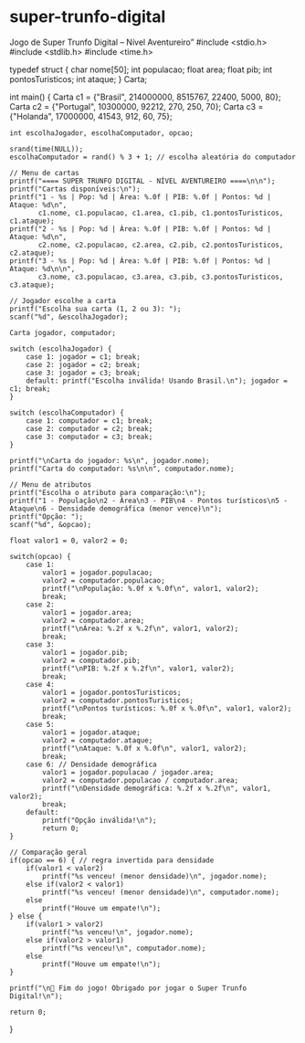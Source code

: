 # super-trunfo-digital
Jogo de Super Trunfo Digital – Nível Aventureiro”
#include <stdio.h>
#include <stdlib.h>
#include <time.h>

typedef struct {
    char nome[50];
    int populacao;
    float area;
    float pib;
    int pontosTuristicos;
    int ataque;
} Carta;

int main() {
    Carta c1 = {"Brasil", 214000000, 8515767, 22400, 5000, 80};
    Carta c2 = {"Portugal", 10300000, 92212, 270, 250, 70};
    Carta c3 = {"Holanda", 17000000, 41543, 912, 60, 75};

    int escolhaJogador, escolhaComputador, opcao;

    srand(time(NULL)); 
    escolhaComputador = rand() % 3 + 1; // escolha aleatória do computador

    // Menu de cartas
    printf("==== SUPER TRUNFO DIGITAL - NÍVEL AVENTUREIRO ====\n\n");
    printf("Cartas disponíveis:\n");
    printf("1 - %s | Pop: %d | Área: %.0f | PIB: %.0f | Pontos: %d | Ataque: %d\n", 
           c1.nome, c1.populacao, c1.area, c1.pib, c1.pontosTuristicos, c1.ataque);
    printf("2 - %s | Pop: %d | Área: %.0f | PIB: %.0f | Pontos: %d | Ataque: %d\n", 
           c2.nome, c2.populacao, c2.area, c2.pib, c2.pontosTuristicos, c2.ataque);
    printf("3 - %s | Pop: %d | Área: %.0f | PIB: %.0f | Pontos: %d | Ataque: %d\n\n", 
           c3.nome, c3.populacao, c3.area, c3.pib, c3.pontosTuristicos, c3.ataque);

    // Jogador escolhe a carta
    printf("Escolha sua carta (1, 2 ou 3): ");
    scanf("%d", &escolhaJogador);

    Carta jogador, computador;

    switch (escolhaJogador) {
        case 1: jogador = c1; break;
        case 2: jogador = c2; break;
        case 3: jogador = c3; break;
        default: printf("Escolha inválida! Usando Brasil.\n"); jogador = c1; break;
    }

    switch (escolhaComputador) {
        case 1: computador = c1; break;
        case 2: computador = c2; break;
        case 3: computador = c3; break;
    }

    printf("\nCarta do jogador: %s\n", jogador.nome);
    printf("Carta do computador: %s\n\n", computador.nome);

    // Menu de atributos
    printf("Escolha o atributo para comparação:\n");
    printf("1 - População\n2 - Área\n3 - PIB\n4 - Pontos turísticos\n5 - Ataque\n6 - Densidade demográfica (menor vence)\n");
    printf("Opção: ");
    scanf("%d", &opcao);

    float valor1 = 0, valor2 = 0;

    switch(opcao) {
        case 1:
            valor1 = jogador.populacao;
            valor2 = computador.populacao;
            printf("\nPopulação: %.0f x %.0f\n", valor1, valor2);
            break;
        case 2:
            valor1 = jogador.area;
            valor2 = computador.area;
            printf("\nÁrea: %.2f x %.2f\n", valor1, valor2);
            break;
        case 3:
            valor1 = jogador.pib;
            valor2 = computador.pib;
            printf("\nPIB: %.2f x %.2f\n", valor1, valor2);
            break;
        case 4:
            valor1 = jogador.pontosTuristicos;
            valor2 = computador.pontosTuristicos;
            printf("\nPontos turísticos: %.0f x %.0f\n", valor1, valor2);
            break;
        case 5:
            valor1 = jogador.ataque;
            valor2 = computador.ataque;
            printf("\nAtaque: %.0f x %.0f\n", valor1, valor2);
            break;
        case 6: // Densidade demográfica
            valor1 = jogador.populacao / jogador.area;
            valor2 = computador.populacao / computador.area;
            printf("\nDensidade demográfica: %.2f x %.2f\n", valor1, valor2);
            break;
        default:
            printf("Opção inválida!\n");
            return 0;
    }

    // Comparação geral
    if(opcao == 6) { // regra invertida para densidade
        if(valor1 < valor2)
            printf("%s venceu! (menor densidade)\n", jogador.nome);
        else if(valor2 < valor1)
            printf("%s venceu! (menor densidade)\n", computador.nome);
        else
            printf("Houve um empate!\n");
    } else {
        if(valor1 > valor2)
            printf("%s venceu!\n", jogador.nome);
        else if(valor2 > valor1)
            printf("%s venceu!\n", computador.nome);
        else
            printf("Houve um empate!\n");
    }

    printf("\n🎯 Fim do jogo! Obrigado por jogar o Super Trunfo Digital!\n");

    return 0;
}
